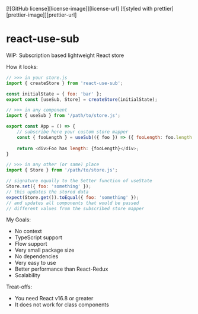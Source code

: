 [![GitHub license][license-image]][license-url]
[![styled with prettier][prettier-image]][prettier-url]

# react-use-sub

WIP: Subscription based lightweight React store

How it looks:
```js
// >>> in your store.js
import { createStore } from 'react-use-sub';

const initialState = { foo: 'bar' };
export const [useSub, Store] = createStore(initialState);

// >>> in any component
import { useSub } from '/path/to/store.js';

export const App = () => {
    // subscribe here your custom store mapper
    const { fooLength } = useSub(({ foo }) => ({ fooLength: foo.length }));
    
    return <div>Foo has length: {fooLength}</div>;
}

// >>> in any other (or same) place
import { Store } from '/path/to/store.js';

// signature equally to the Setter function of useState
Store.set({ foo: 'something' });
// this updates the stored data
expect(Store.get()).toEqual({ foo: 'something' });
// and updates all components that would be passed
// different values from the subscribed store mapper
```

My Goals:
- No context
- TypeScript support
- Flow support
- Very small package size
- No dependencies
- Very easy to use
- Better performance than React-Redux
- Scalability

Treat-offs:
- You need React v16.8 or greater
- It does not work for class components
